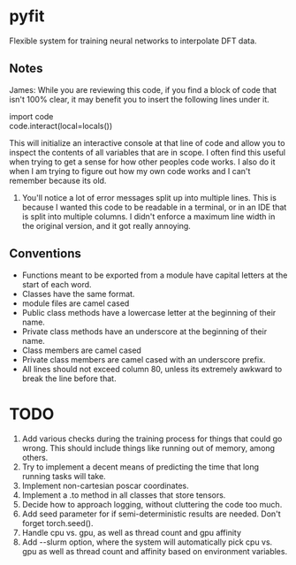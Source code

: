 # pyfit
Flexible system for training neural networks to interpolate DFT data. 

## Notes

James: While you are reviewing this code, if you find a block of code that isn't 100% clear, it may benefit you to insert the following lines under it.

  import code  
  code.interact(local=locals())

This will initialize an interactive console at that line of code and allow you to inspect the contents of all variables that are in scope. I often find this useful when trying to get a sense for how other peoples code works. I also do it when I am trying to figure out how my own code works and I can't remember because its old.

1) You'll notice a lot of error messages split up into multiple lines. This is because I wanted this code to be readable in a terminal, or in an IDE that is split into multiple columns. I didn't enforce a maximum line width in the original version, and it got really annoying.

## Conventions

* Functions meant to be exported from a module have capital letters at the start of each word.
* Classes have the same format.
* module files are camel cased
* Public class methods have a lowercase letter at the beginning of their name.
* Private class methods have an underscore at the beginning of their name.
* Class members are camel cased
* Private class members are camel cased with an underscore prefix.
* All lines should not exceed column 80, unless its extremely awkward to break the line before that.

# TODO

1) Add various checks during the training process for things that could go wrong.
   This should include things like running out of memory, among others.
2) Try to implement a decent means of predicting the time that long running tasks will take.
3) Implement non-cartesian poscar coordinates.
4) Implement a .to method in all classes that store tensors.
5) Decide how to approach logging, without cluttering the code too much.
6) Add seed parameter for if semi-deterministic results are needed. Don't forget torch.seed().
7) Handle cpu vs. gpu, as well as thread count and gpu affinity
8) Add --slurm option, where the system will automatically pick cpu vs. gpu as well as thread count and affinity based on environment variables.